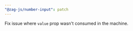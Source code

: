 ```yaml
---
"@zag-js/number-input": patch
---
```


Fix issue where `value` prop wasn't consumed in the machine.
